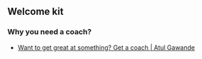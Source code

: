 
## Welcome kit

### Why you need a coach?
* [Want to get great at something? Get a coach | Atul Gawande](https://www.youtube.com/watch?v=oHDq1PcYkT4)
